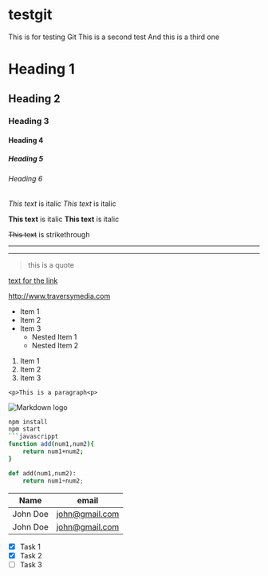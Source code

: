 # testgit
This is for testing Git
This is a second test
And this is a third one
<!--Headings-->
# Heading 1
## Heading 2
### Heading 3
#### Heading 4
##### Heading 5
###### Heading 6

<!-- Italics the \ escapes the charachters \*This text\* the asterisks shaw-->
*This text* is italic
_This text_ is italic

<!-- Strong-->

**This text** is italic
__This text__ is italic

<!-- Strikethrough-->
~~This text~~ is strikethrough

<!-- Horizontal Rule-->

---
___
<!--Blockquote-->

>this is a quote

<!--Links -->

[text for the link](http://www.traversymedia.com)
<!--To add a title when I hover on top of the link -->
http://www.traversymedia.com 

<!--UL (unorderd lists) -->

* Item 1
* Item 2
* Item 3
  * Nested Item 1
  * Nested Item 2

<!--OL (orderd lists) -->

1. Item 1
1. Item 2
1. Item 3
   
<!--Inline Code Block -->

`<p>This is a paragraph<p>`

<!--Images -->
![Markdown logo](https://markdown-here.com/img/icon256.png)

<!--Github Markdown-->

<!--Code Block -->
```bash
npm install
npm start
```javascrippt 
function add(num1,num2){
    return num1+num2;
}
```

```python 
def add(num1,num2):
    return num1+num2;
```
<!--Tables -->

|Name         | email           |
|-------------|-----------------|
|John Doe    |john@gmail.com   |
|John Doe    |john@gmail.com   |

<!--TAsk lists-->

* [x] Task 1
* [x] Task 2
* [ ] Task 3 